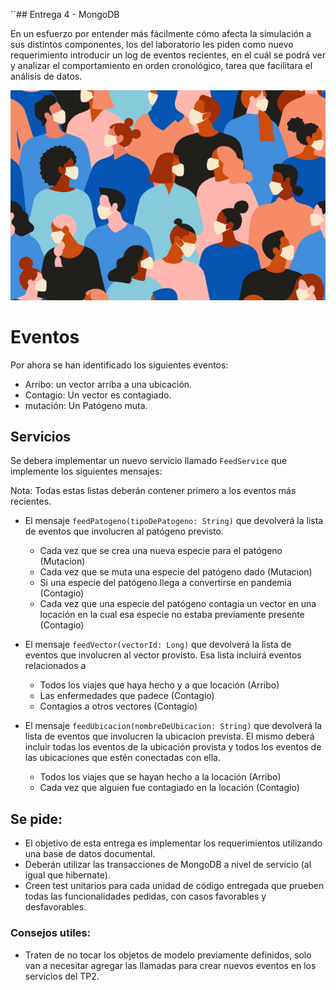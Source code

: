 ``## Entrega 4 - MongoDB

En un esfuerzo por entender más fácilmente cómo afecta la simulación a sus distintos componentes, los del laboratorio les piden como nuevo requerimiento introducir un log de eventos recientes, en el cuál se podrá ver y analizar el comportamiento en orden cronológico, tarea que facilitara el análisis de datos.


<p align="center">
  <img src="eventos.jpg" />
</p>

# Eventos

Por ahora se han identificado los siguientes eventos:

- Arribo: un vector arriba a una ubicación. 
- Contagio: Un vector es contagiado.
- mutación: Un Patógeno muta.

## Servicios

Se debera implementar un nuevo servicio llamado `FeedService` que implemente los siguientes mensajes:

Nota: Todas estas listas deberán contener primero a los eventos más recientes.

- El mensaje `feedPatogeno(tipoDePatogeno: String)` que devolverá la lista de eventos que involucren al patógeno previsto. 

  - Cada vez que se crea una nueva especie para el patógeno (Mutacion)
  - Cada vez que se muta una especie del patógeno dado (Mutacion)
  - Si una especie del patógeno llega a convertirse en pandemia (Contagio)
  - Cada vez que una especie del patógeno  contagia un vector en una locación en la cual esa especie no estaba previamente presente (Contagio)


- El mensaje `feedVector(vectorId: Long)` que devolverá la lista de
eventos que involucren al vector provisto. Esa lista incluirá eventos
relacionados a 
  - Todos los viajes que haya hecho y a que locación (Arribo)
  - Las enfermedades que padece (Contagio)
  - Contagios a otros vectores (Contagio)


- El mensaje `feedUbicacion(nombreDeUbicacion: String)` que devolverá la lista de eventos que involucren la ubicacion prevista. 
El mismo deberá incluir todas los eventos de la ubicación provista y todos los eventos de las ubicaciones que estén conectadas con ella.  
  - Todos los viajes que se hayan hecho a la locación (Arribo)
  - Cada vez que alguien fue contagiado en la locación (Contagio)


## Se pide:
- El objetivo de esta entrega es implementar los requerimientos utilizando una
base de datos documental.
- Deberán utilizar las transacciones de MongoDB a nivel de servicio (al igual que hibernate).
- Creen test unitarios para cada unidad de código entregada que prueben todas las
funcionalidades pedidas, con casos favorables y desfavorables.

### Consejos utiles:
- Traten de no tocar los objetos de modelo previamente definidos, solo van a
necesitar agregar las llamadas para crear nuevos eventos en los servicios del
TP2.